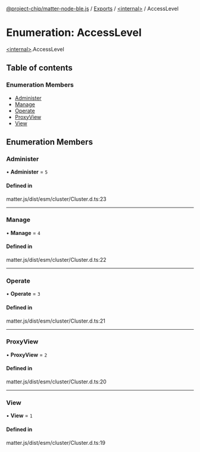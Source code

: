 [@project-chip/matter-node-ble.js](../README.md) / [Exports](../modules.md) / [\<internal\>](../modules/internal_.md) / AccessLevel

# Enumeration: AccessLevel

[\<internal\>](../modules/internal_.md).AccessLevel

## Table of contents

### Enumeration Members

- [Administer](internal_.AccessLevel.md#administer)
- [Manage](internal_.AccessLevel.md#manage)
- [Operate](internal_.AccessLevel.md#operate)
- [ProxyView](internal_.AccessLevel.md#proxyview)
- [View](internal_.AccessLevel.md#view)

## Enumeration Members

### Administer

• **Administer** = ``5``

#### Defined in

matter.js/dist/esm/cluster/Cluster.d.ts:23

___

### Manage

• **Manage** = ``4``

#### Defined in

matter.js/dist/esm/cluster/Cluster.d.ts:22

___

### Operate

• **Operate** = ``3``

#### Defined in

matter.js/dist/esm/cluster/Cluster.d.ts:21

___

### ProxyView

• **ProxyView** = ``2``

#### Defined in

matter.js/dist/esm/cluster/Cluster.d.ts:20

___

### View

• **View** = ``1``

#### Defined in

matter.js/dist/esm/cluster/Cluster.d.ts:19
